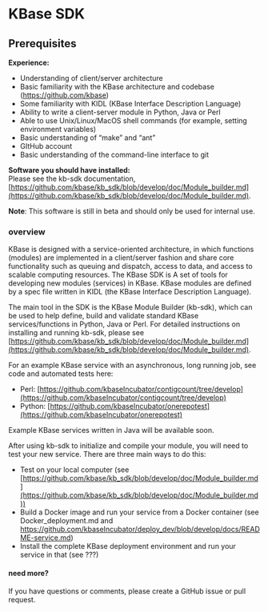 # KBase SDK

## Prerequisites
**Experience:**
 - Understanding of client/server architecture
 - Basic familiarity with the KBase architecture and codebase (https://github.com/kbase)
 - Some familiarity with KIDL (KBase Interface Description Language)
 - Ability to write a client-server module in Python, Java or Perl
 - Able to use Unix/Linux/MacOS shell commands (for example, setting environment variables)
 - Basic understanding of “make” and “ant”
 - GItHub account
 - Basic understanding of the command-line interface to git

**Software you should have installed:**<br/>
Please see the kb-sdk documentation, [https://github.com/kbase/kb_sdk/blob/develop/doc/Module_builder.md](https://github.com/kbase/kb_sdk/blob/develop/doc/Module_builder.md).

**Note**: This software is still in beta and should only be used for internal use.

### overview

KBase is designed with a service-oriented architecture, in which functions (modules) are implemented in a client/server fashion and share core functionality such as queuing and dispatch, access to data, and access to scalable computing resources. The KBase SDK is A set of tools for developing new modules (services) in KBase. KBase modules are defined by a spec file written in KIDL (the KBase Interface Description Language).

The main tool in the SDK is the KBase Module Builder (kb-sdk), which can be used to help define, build and validate standard KBase services/functions in Python, Java or Perl. For detailed instructions on installing and running kb-sdk, please see  [https://github.com/kbase/kb_sdk/blob/develop/doc/Module_builder.md](https://github.com/kbase/kb_sdk/blob/develop/doc/Module_builder.md).

For an example KBase service with an asynchronous, long running job, see code and automated tests here:
 - Perl: [https://github.com/kbaseIncubator/contigcount/tree/develop](https://github.com/kbaseIncubator/contigcount/tree/develop)
 - Python: [https://github.com/kbaseIncubator/onerepotest](https://github.com/kbaseIncubator/onerepotest)

Example KBase services written in Java will be available soon.

After using kb-sdk to initialize and compile your module, you will need to test your new service. There are three main ways to do this:
 - Test on your local computer (see [https://github.com/kbase/kb_sdk/blob/develop/doc/Module_builder.md](https://github.com/kbase/kb_sdk/blob/develop/doc/Module_builder.md))
 - Build a Docker image and run your service from a Docker container (see Docker_deployment.md and https://github.com/kbaseIncubator/deploy_dev/blob/develop/docs/README-service.md)
 - Install the complete KBase deployment environment and run your service in that (see ???) 


#### need more?

If you have questions or comments, please create a GitHub issue or pull request.
